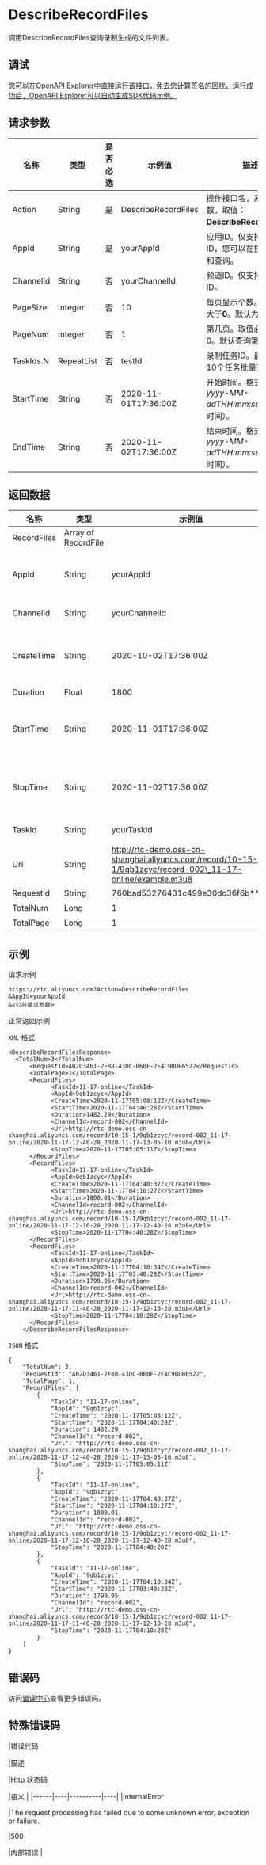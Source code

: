 # DescribeRecordFiles

调用DescribeRecordFiles查询录制生成的文件列表。

## 调试

[您可以在OpenAPI Explorer中直接运行该接口，免去您计算签名的困扰。运行成功后，OpenAPI Explorer可以自动生成SDK代码示例。](https://api.aliyun.com/#product=rtc&api=DescribeRecordFiles&type=RPC&version=2018-01-11)

## 请求参数

|名称|类型|是否必选|示例值|描述|
|--|--|----|---|--|
|Action|String|是|DescribeRecordFiles|操作接口名，系统规定参数。取值：**DescribeRecordFiles**。 |
|AppId|String|是|yourAppId|应用ID。仅支持传单个ID，您可以在控制台创建和查询。 |
|ChannelId|String|否|yourChannelId|频道ID。仅支持传单个ID。 |
|PageSize|Integer|否|10|每页显示个数。取值必须大于**0**。默认为**10**。 |
|PageNum|Integer|否|1|第几页。取值必须大于0。默认查询第1页。 |
|TaskIds.N|RepeatList|否|testId|录制任务ID。最多支持10个任务批量查询。 |
|StartTime|String|否|2020-11-01T17:36:00Z|开始时间。格式为：*yyyy-MM-dd*T*HH:mm:ss*Z（UTC时间）。 |
|EndTime|String|否|2020-11-02T17:36:00Z|结束时间。格式为：*yyyy-MM-dd*T*HH:mm:ss*Z（UTC时间）。 |

## 返回数据

|名称|类型|示例值|描述|
|--|--|---|--|
|RecordFiles|Array of RecordFile| |文件列表。 |
|AppId|String|yourAppId|应用ID。仅支持传单个ID，您可以在控制台创建和查询。 |
|ChannelId|String|yourChannelId|频道ID。仅支持传单个ID。 |
|CreateTime|String|2020-10-02T17:36:00Z|创建时间。格式为：*yyyy-MM-dd*T*HH:mm:ss*Z（UTC时间）。 |
|Duration|Float|1800|录制文件时长。 |
|StartTime|String|2020-11-01T17:36:00Z|开始时间。格式为：*yyyy-MM-dd*T*HH:mm:ss*Z（UTC时间）。 |
|StopTime|String|2020-11-02T17:36:00Z|开始时间。格式为：*yyyy-MM-dd*T*HH:mm:ss*Z（UTC时间）。 |
|TaskId|String|yourTaskId|任务ID。仅支持传单个ID。 |
|Url|String|http://rtc-demo.oss-cn-shanghai.aliyuncs.com/record/10-15-1/9qb1zcyc/record-002\_11-17-online/example.m3u8|录制文件OSS Url。 |
|RequestId|String|760bad53276431c499e30dc36f6b\*\*\*\*|请求ID。 |
|TotalNum|Long|1|返回结果数。 |
|TotalPage|Long|1|返回分页数。 |

## 示例

请求示例

```
https://rtc.aliyuncs.com?Action=DescribeRecordFiles
&AppId=yourAppId
&<公共请求参数>
```

正常返回示例

`XML` 格式

```
<DescribeRecordFilesResponse>
  <TotalNum>3</TotalNum>
	  <RequestId>AB2D3461-2F88-43DC-B60F-2F4C9BDB6522</RequestId>
	  <TotalPage>1</TotalPage>
	  <RecordFiles>
		    <TaskId>11-17-online</TaskId>
		    <AppId>9qb1zcyc</AppId>
		    <CreateTime>2020-11-17T05:08:12Z</CreateTime>
		    <StartTime>2020-11-17T04:40:28Z</StartTime>
		    <Duration>1482.29</Duration>
		    <ChannelId>record-002</ChannelId>
		    <Url>http://rtc-demo.oss-cn-shanghai.aliyuncs.com/record/10-15-1/9qb1zcyc/record-002_11-17-online/2020-11-17-12-40-28_2020-11-17-13-05-10.m3u8</Url>
		    <StopTime>2020-11-17T05:05:11Z</StopTime>
	  </RecordFiles>
	  <RecordFiles>
		    <TaskId>11-17-online</TaskId>
		    <AppId>9qb1zcyc</AppId>
		    <CreateTime>2020-11-17T04:40:37Z</CreateTime>
		    <StartTime>2020-11-17T04:10:27Z</StartTime>
		    <Duration>1800.01</Duration>
		    <ChannelId>record-002</ChannelId>
		    <Url>http://rtc-demo.oss-cn-shanghai.aliyuncs.com/record/10-15-1/9qb1zcyc/record-002_11-17-online/2020-11-17-12-10-28_2020-11-17-12-40-28.m3u8</Url>
		    <StopTime>2020-11-17T04:40:28Z</StopTime>
	  </RecordFiles>
	  <RecordFiles>
		    <TaskId>11-17-online</TaskId>
		    <AppId>9qb1zcyc</AppId>
		    <CreateTime>2020-11-17T04:10:34Z</CreateTime>
		    <StartTime>2020-11-17T03:40:28Z</StartTime>
		    <Duration>1799.95</Duration>
		    <ChannelId>record-002</ChannelId>
		    <Url>http://rtc-demo.oss-cn-shanghai.aliyuncs.com/record/10-15-1/9qb1zcyc/record-002_11-17-online/2020-11-17-11-40-28_2020-11-17-12-10-28.m3u8</Url>
		    <StopTime>2020-11-17T04:10:28Z</StopTime>
	  </RecordFiles>
    </DescribeRecordFilesResponse>
```

`JSON` 格式

```
{
    "TotalNum": 3,
    "RequestId": "AB2D3461-2F88-43DC-B60F-2F4C9BDB6522",
    "TotalPage": 1,
    "RecordFiles": [
        {
            "TaskId": "11-17-online",
            "AppId": "9qb1zcyc",
            "CreateTime": "2020-11-17T05:08:12Z",
            "StartTime": "2020-11-17T04:40:28Z",
            "Duration": 1482.29,
            "ChannelId": "record-002",
            "Url": "http://rtc-demo.oss-cn-shanghai.aliyuncs.com/record/10-15-1/9qb1zcyc/record-002_11-17-online/2020-11-17-12-40-28_2020-11-17-13-05-10.m3u8",
            "StopTime": "2020-11-17T05:05:11Z"
        },
        {
            "TaskId": "11-17-online",
            "AppId": "9qb1zcyc",
            "CreateTime": "2020-11-17T04:40:37Z",
            "StartTime": "2020-11-17T04:10:27Z",
            "Duration": 1800.01,
            "ChannelId": "record-002",
            "Url": "http://rtc-demo.oss-cn-shanghai.aliyuncs.com/record/10-15-1/9qb1zcyc/record-002_11-17-online/2020-11-17-12-10-28_2020-11-17-12-40-28.m3u8",
            "StopTime": "2020-11-17T04:40:28Z"
        },
        {
            "TaskId": "11-17-online",
            "AppId": "9qb1zcyc",
            "CreateTime": "2020-11-17T04:10:34Z",
            "StartTime": "2020-11-17T03:40:28Z",
            "Duration": 1799.95,
            "ChannelId": "record-002",
            "Url": "http://rtc-demo.oss-cn-shanghai.aliyuncs.com/record/10-15-1/9qb1zcyc/record-002_11-17-online/2020-11-17-11-40-28_2020-11-17-12-10-28.m3u8",
            "StopTime": "2020-11-17T04:10:28Z"
        }
    ]
}
```

## 错误码

访问[错误中心](https://error-center.alibabacloud.com/status/product/rtc)查看更多错误码。

## 特殊错误码

|错误代码

|描述

|Http 状态码

|语义 |
|------|----|----------|----|
|InternalError

|The request processing has failed due to some unknown error, exception or failure.

|500

|内部错误 |

